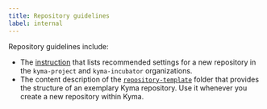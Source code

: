 ```yaml
---
title: Repository guidelines
label: internal
---
```


Repository guidelines include:

- The [instruction](#new-repository-settings-new-repository-settings) that lists recommended settings for a new repository in the `kyma-project` and `kyma-incubator` organizations.
- The content description of the [`repository-template`](https://github.com/kyma-project/community/tree/main/guidelines/repository-guidelines/repository-template) folder that provides the structure of an exemplary Kyma repository. Use it whenever you create a new repository within Kyma.
